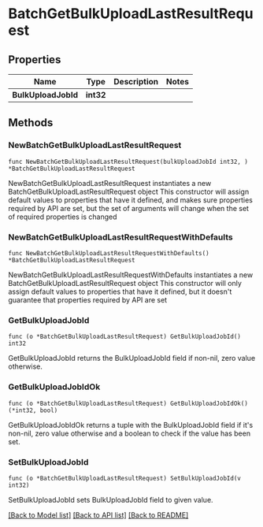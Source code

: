 # BatchGetBulkUploadLastResultRequest

## Properties

Name | Type | Description | Notes
------------ | ------------- | ------------- | -------------
**BulkUploadJobId** | **int32** |  | 

## Methods

### NewBatchGetBulkUploadLastResultRequest

`func NewBatchGetBulkUploadLastResultRequest(bulkUploadJobId int32, ) *BatchGetBulkUploadLastResultRequest`

NewBatchGetBulkUploadLastResultRequest instantiates a new BatchGetBulkUploadLastResultRequest object
This constructor will assign default values to properties that have it defined,
and makes sure properties required by API are set, but the set of arguments
will change when the set of required properties is changed

### NewBatchGetBulkUploadLastResultRequestWithDefaults

`func NewBatchGetBulkUploadLastResultRequestWithDefaults() *BatchGetBulkUploadLastResultRequest`

NewBatchGetBulkUploadLastResultRequestWithDefaults instantiates a new BatchGetBulkUploadLastResultRequest object
This constructor will only assign default values to properties that have it defined,
but it doesn't guarantee that properties required by API are set

### GetBulkUploadJobId

`func (o *BatchGetBulkUploadLastResultRequest) GetBulkUploadJobId() int32`

GetBulkUploadJobId returns the BulkUploadJobId field if non-nil, zero value otherwise.

### GetBulkUploadJobIdOk

`func (o *BatchGetBulkUploadLastResultRequest) GetBulkUploadJobIdOk() (*int32, bool)`

GetBulkUploadJobIdOk returns a tuple with the BulkUploadJobId field if it's non-nil, zero value otherwise
and a boolean to check if the value has been set.

### SetBulkUploadJobId

`func (o *BatchGetBulkUploadLastResultRequest) SetBulkUploadJobId(v int32)`

SetBulkUploadJobId sets BulkUploadJobId field to given value.



[[Back to Model list]](../README.md#documentation-for-models) [[Back to API list]](../README.md#documentation-for-api-endpoints) [[Back to README]](../README.md)


